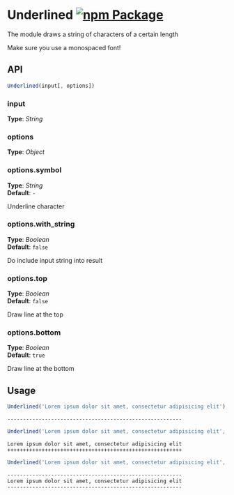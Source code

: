 # Underlined [![npm Package](https://img.shields.io/npm/v/underlined.svg)](https://www.npmjs.org/package/underlined)
The module draws a string of characters of a certain length


Make sure you use a monospaced font!


## API
```javascript
Underlined(input[, options])
```

### input
**Type**: _String_   


### options
**Type**: _Object_   


### options.symbol
**Type**: _String_   
**Default**: `-`   

Underline character


### options.with_string
**Type**: _Boolean_   
**Default**: `false`   

Do include input string into result


### options.top
**Type**: _Boolean_   
**Default**: `false`   

Draw line at the top


### options.bottom
**Type**: _Boolean_   
**Default**: `true`   

Draw line at the bottom






## Usage
```javascript
Underlined('Lorem ipsum dolor sit amet, consectetur adipisicing elit');
```

```
--------------------------------------------------------
```


```javascript
Underlined('Lorem ipsum dolor sit amet, consectetur adipisicing elit', { symbol: '+', with_string: true });
```

```
Lorem ipsum dolor sit amet, consectetur adipisicing elit
++++++++++++++++++++++++++++++++++++++++++++++++++++++++
```


```javascript
Underlined('Lorem ipsum dolor sit amet, consectetur adipisicing elit', { with_string: true, top: true });
```

```
--------------------------------------------------------
Lorem ipsum dolor sit amet, consectetur adipisicing elit
--------------------------------------------------------
```



